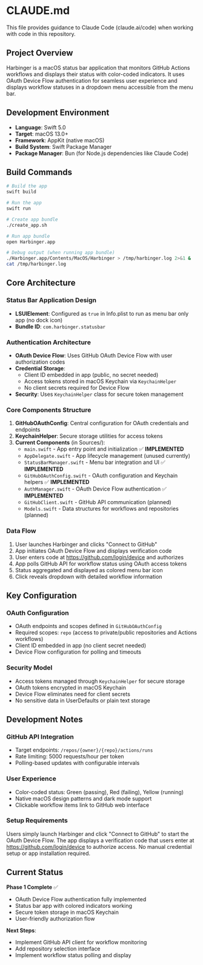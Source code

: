 # CLAUDE.md

This file provides guidance to Claude Code (claude.ai/code) when working with code in this repository.

## Project Overview

Harbinger is a macOS status bar application that monitors GitHub Actions workflows and displays their status with color-coded indicators. It uses OAuth Device Flow authentication for seamless user experience and displays workflow statuses in a dropdown menu accessible from the menu bar.

## Development Environment

- **Language**: Swift 5.0
- **Target**: macOS 13.0+
- **Framework**: AppKit (native macOS)
- **Build System**: Swift Package Manager
- **Package Manager**: Bun (for Node.js dependencies like Claude Code)

## Build Commands

```bash
# Build the app
swift build

# Run the app
swift run

# Create app bundle
./create_app.sh

# Run app bundle
open Harbinger.app

# Debug output (when running app bundle)
./Harbinger.app/Contents/MacOS/Harbinger > /tmp/harbinger.log 2>&1 &
cat /tmp/harbinger.log
```

## Core Architecture

### Status Bar Application Design
- **LSUIElement**: Configured as `true` in Info.plist to run as menu bar only app (no dock icon)
- **Bundle ID**: `com.harbinger.statusbar`

### Authentication Architecture
- **OAuth Device Flow**: Uses GitHub OAuth Device Flow with user authorization codes
- **Credential Storage**: 
  - Client ID embedded in app (public, no secret needed)
  - Access tokens stored in macOS Keychain via `KeychainHelper`
  - No client secrets required for Device Flow
- **Security**: Uses `KeychainHelper` class for secure token management

### Core Components Structure
1. **GitHubOAuthConfig**: Central configuration for OAuth credentials and endpoints
2. **KeychainHelper**: Secure storage utilities for access tokens
3. **Current Components** (in Sources/):
   - `main.swift` - App entry point and initialization ✅ **IMPLEMENTED**
   - `AppDelegate.swift` - App lifecycle management (unused currently)
   - `StatusBarManager.swift` - Menu bar integration and UI ✅ **IMPLEMENTED**
   - `GitHubOAuthConfig.swift` - OAuth configuration and Keychain helpers ✅ **IMPLEMENTED**
   - `AuthManager.swift` - OAuth Device Flow authentication ✅ **IMPLEMENTED**
   - `GitHubClient.swift` - GitHub API communication (planned)
   - `Models.swift` - Data structures for workflows and repositories (planned)

### Data Flow
1. User launches Harbinger and clicks "Connect to GitHub"
2. App initiates OAuth Device Flow and displays verification code
3. User enters code at https://github.com/login/device and authorizes
4. App polls GitHub API for workflow status using OAuth access tokens
5. Status aggregated and displayed as colored menu bar icon
6. Click reveals dropdown with detailed workflow information

## Key Configuration

### OAuth Configuration
- OAuth endpoints and scopes defined in `GitHubOAuthConfig`
- Required scopes: `repo` (access to private/public repositories and Actions workflows)
- Client ID embedded in app (no client secret needed)
- Device Flow configuration for polling and timeouts

### Security Model
- Access tokens managed through `KeychainHelper` for secure storage
- OAuth tokens encrypted in macOS Keychain
- Device Flow eliminates need for client secrets
- No sensitive data in UserDefaults or plain text storage

## Development Notes

### GitHub API Integration
- Target endpoints: `/repos/{owner}/{repo}/actions/runs`
- Rate limiting: 5000 requests/hour per token
- Polling-based updates with configurable intervals

### User Experience
- Color-coded status: Green (passing), Red (failing), Yellow (running)
- Native macOS design patterns and dark mode support
- Clickable workflow items link to GitHub web interface

### Setup Requirements
Users simply launch Harbinger and click "Connect to GitHub" to start the OAuth Device Flow. The app displays a verification code that users enter at https://github.com/login/device to authorize access. No manual credential setup or app installation required.

## Current Status

**Phase 1 Complete** ✅
- OAuth Device Flow authentication fully implemented
- Status bar app with colored indicators working
- Secure token storage in macOS Keychain
- User-friendly authorization flow

**Next Steps**: 
- Implement GitHub API client for workflow monitoring
- Add repository selection interface
- Implement workflow status polling and display